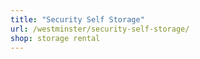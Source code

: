 ```yaml
---
title: "Security Self Storage"
url: /westminster/security-self-storage/
shop: storage rental
---
```

